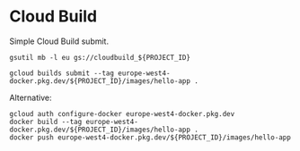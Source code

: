 
# Cloud Build

Simple Cloud Build submit.
```
gsutil mb -l eu gs://cloudbuild_${PROJECT_ID}
```

```
gcloud builds submit --tag europe-west4-docker.pkg.dev/${PROJECT_ID}/images/hello-app .
```


Alternative:
```
gcloud auth configure-docker europe-west4-docker.pkg.dev
docker build --tag europe-west4-docker.pkg.dev/${PROJECT_ID}/images/hello-app .
docker push europe-west4-docker.pkg.dev/${PROJECT_ID}/images/hello-app
```
